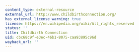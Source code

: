 ```yaml
---
content_type: external-resource
external_url: http://www.childbirthconnection.org/
has_external_license_warning: true
license: https://en.wikipedia.org/wiki/All_rights_reserved
status: ''
title: Childbirth Connection
uid: cbc68c9f-e3ec-46b1-8075-caa93895c96d
wayback_url: ''
---
```


